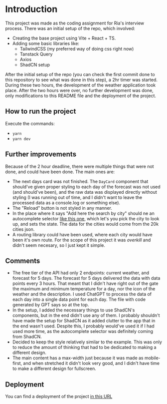 # Introduction

This project was made as the coding assignment for Ria's interview process. There was an initial setup of the repo, which involved:
- Creating the base project using Vite + React + TS.
- Adding some basic libraries like:
  - TailwindCSS (my preferred way of doing css right now)
  - Tanstack Query
  - Axios
  - ShadCN setup

After the initial setup of the repo (you can check the first commit done to this repository to see what was done in this step), a 2hr timer was started. During these two hours, the development of the weather application took place. After the two hours were over, no further development was done, only modifications to this README file and the deployment of the project.

## How to run the project

Execute the commands:
- `yarn`
- `yarn dev`

## Further improvements

Because of the 2 hour deadline, there were multiple things that were not done, and could have been done. The main ones are:
- The next days card was not finished. The `DayCard` component that should've given proper styling to each day of the forecast was not used (and should've been), and the raw data was displayed directly without styling (I was running out of time, and I didn't want to leave the processed data as a console.log or something else).
- The "Reload" button is not styled in any manner.
- In the place where it says "Add here the search by city" should ne an autocomplete selector [like this one](https://ui.shadcn.com/docs/components/combobox), which let's you pick the city to look up, and sets the state. The data for the cities would come from the 20k cities json.
- A routing library could have been used, where each city would have been it's own route. For the scope of this project it was _overkill_ and didn't seem necesary, so I just kept it simple.

## Comments

- The free tier of the API had only 2 endpoints: current weather, and forecast for 5 days. The forecast for 5 days delivered the data with data points every 3 hours. That meant that I didn't have right out of the gate the maximum and minimum temperature for a day, nor the icon of the weather and the description. I used ChatGPT to process the data of each day into a single data point for each day. The file with code generated by GPT says so at the top.
- In the setup, I added the necessary things to use ShadCN's components, but in the end didn't use any of them. I probably shouldn't have made the setup for ShadCN as it added clutter to the app that in the end wasn't used. Despite this, I probably would've used it if I had used more time, as the autocomplete selector was definitely coming from ShadCN.
- Decided to keep the style relatively similar to the example. This was only to reduce the amount of thinking that had to be dedicated to making a different design.
- The main content has a max-width just because it was made as mobile-first, and when stretched it didn't look very good, and I didn't have time to make a different design for fullscreen.

## Deployment

You can find a deployment of the project [in this URL](https://mnfriedl-ria-weather-assignment.netlify.app/)
